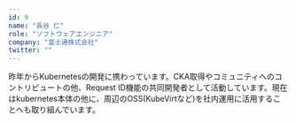 ```yaml
---
id: 9
name: "長谷 仁"
role: "ソフトウェアエンジニア"
company: "富士通株式会社"
twitter: ""
---
```


昨年からKubernetesの開発に携わっています。CKA取得やコミュニティへのコントリビュートの他、Request ID機能の共同開発者として活動しています。現在はkubernetes本体の他に、周辺のOSS(KubeVirtなど)を社内運用に活用することへも取り組んでいます。
